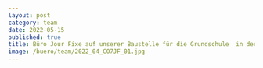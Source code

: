 ```yaml
---
layout: post
category: team
date: 2022-05-15
published: true
title: Büro Jour Fixe auf unserer Baustelle für die Grundschule  in der Corinthstraße in Berlin-Friedrichshain im Mai 2022.
image: /buero/team/2022_04_CO7JF_01.jpg
---
```

